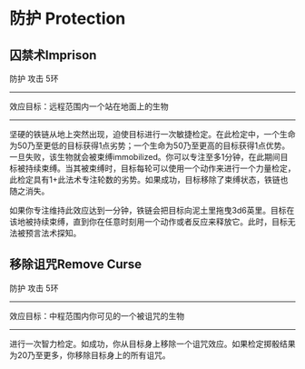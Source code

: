 # 防护 Protection

## 囚禁术Imprison

防护 攻击 5环

------------------------------------------------------------------------

效应目标：远程范围内一个站在地面上的生物

------------------------------------------------------------------------

坚硬的铁链从地上突然出现，迫使目标进行一次敏捷检定。在此检定中，一个生命为50乃至更低的目标获得1点劣势；一个生命为50乃至更高的目标获得1点优势。一旦失败，该生物就会被束缚immobilized。你可以专注至多1分钟，在此期间目标被持续束缚。当其被束缚时，目标每轮可以使用一个动作来进行一个力量检定，此检定具有1+此法术专注轮数的劣势。如果成功，目标移除了束缚状态，铁链也随之消失。

如果你专注维持此效应达到一分钟，铁链会把目标向泥土里拖曳3d6英里。目标在该地被持续束缚，直到你在任意时刻用一个动作或者反应来释放它。此时，目标无法被预言法术探知。

## 移除诅咒Remove Curse

防护 攻击 5环

------------------------------------------------------------------------

效应目标：中程范围内你可见的一个被诅咒的生物

------------------------------------------------------------------------

进行一次智力检定。如成功，你从目标身上移除一个诅咒效应。如果检定掷骰结果为20乃至更多，你移除目标身上的所有诅咒。
